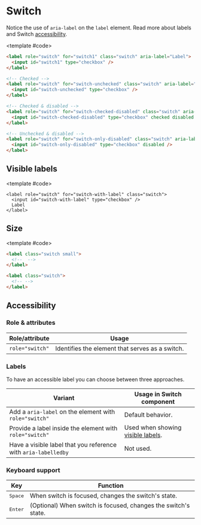 <script setup>
import Example from "../../.vitepress/theme/app/components/Example.vue";
import Baseline from "../../.vitepress/theme/app/components/Baseline.vue";

</script>

<!--
Keep a look out for the new HTML switch control.
It's not mature yet to even try to implement here,
but will be in time.
https://webkit.org/blog/15054/an-html-switch-control/
 -->

# Switch

Notice the use of `aria-label` on the `label` element. Read more about labels and Switch [accessibility](#labels).

<Example direction="row">
<template #example>
<label role="switch" for="switch-checked" class="switch" aria-label="Label">
  <input id="switch-checked" type="checkbox" checked />
</label>

<label role="switch" for="switch-unchecked" class="switch" aria-label="Label">
  <input id="switch-unchecked" type="checkbox" />
</label>

<label role="switch" for="switch-checked-disabled" class="switch" aria-label="Label">
  <input id="switch-checked-disabled" type="checkbox" checked disabled />
</label>

<label role="switch" for="switch-only-disabled" class="switch" aria-label="Label">
  <input id="switch-only-disabled" type="checkbox" disabled />
</label>
</template>

<template #code>

<!-- prettier-ignore -->
```html
<label role="switch" for="switch1" class="switch" aria-label="Label">
  <input id="switch1" type="checkbox" />
</label>

<!-- Checked -->
<label role="switch" for="switch-unchecked" class="switch" aria-label="Label">
  <input id="switch-unchecked" type="checkbox" />
</label>

<!-- Checked & disabled -->
<label role="switch" for="switch-checked-disabled" class="switch" aria-label="Label">
  <input id="switch-checked-disabled" type="checkbox" checked disabled />
</label>

<!-- Unchecked & disabled -->
<label role="switch" for="switch-only-disabled" class="switch" aria-label="Label">
  <input id="switch-only-disabled" type="checkbox" disabled />
</label>
```

</template>
</Example>

## Visible labels

<Example direction="row">
<template #example>
<label role="switch" for="switch2" class="switch">
	<input id="switch2" type="checkbox"/>
	Label
</label>

<label role="switch" for="switch3" class="switch">
	<input id="switch3" type="checkbox" disabled/>
	Disabled
</label>

</template>

<template #code>

```html{3}
<label role="switch" for="switch-with-label" class="switch">
  <input id="switch-with-label" type="checkbox" />
  Label
</label>
```

</template>
</Example>

## Size

<Example direction="row">
<template #example>
<label role="switch" for="switch-small" class="switch small">
	<input id="switch-small" type="checkbox"/>
	Label
</label>

<label role="switch" for="switch-default" class="switch">
	<input id="switch-default" type="checkbox"/>
	Label
</label>
</template>

<template #code>

```html
<label class="switch small">
  <!--  -->
</label>

<label class="switch">
  <!-- -->
</label>
```

</template>
</Example>

## Accessibility

### Role & attributes

| Role/attribute  | Usage                                           |
| --------------- | ----------------------------------------------- |
| `role="switch"` | Identifies the element that serves as a switch. |

### Labels

To have an accessible label you can choose between three approaches.

| Variant                                                        | Usage in Switch component                            |
| -------------------------------------------------------------- | ---------------------------------------------------- |
| Add a `aria-label` on the element with `role="switch"`         | Default behavior.                                    |
| Provide a label inside the element with `role="switch"`        | Used when showing [visible labels](#visible-labels). |
| Have a visible label that you reference with `aria-labelledby` | Not used.                                            |

### Keyboard support

| Key              | Function                                                       |
| ---------------- | -------------------------------------------------------------- |
| <kbd>Space</kbd> | When switch is focused, changes the switch's state.            |
| <kbd>Enter</kbd> | (Optional) When switch is focused, changes the switch's state. |
